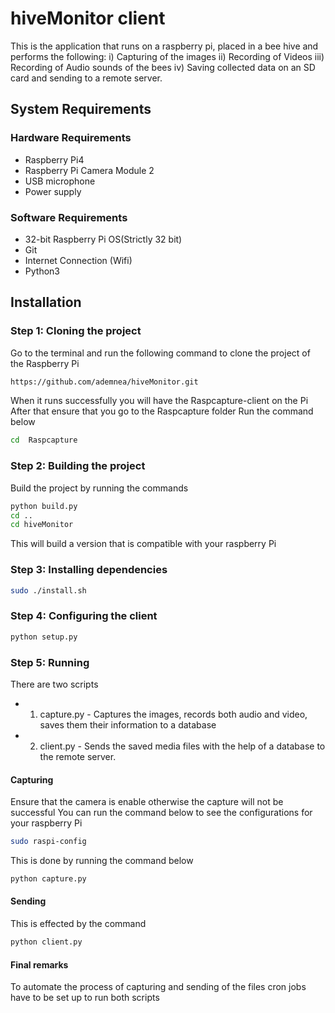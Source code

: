 # hiveMonitor client
This is the application that runs on a raspberry pi, placed in a bee hive and performs the following: 
i) Capturing of the images
ii) Recording of Videos
iii) Recording of Audio sounds of the bees
iv) Saving collected data on an SD card and sending to a remote server.

## System Requirements
### Hardware Requirements
- Raspberry Pi4 
- Raspberry Pi Camera Module 2
- USB microphone
- Power supply
### Software Requirements
- 32-bit Raspberry Pi OS(Strictly 32 bit)
- Git
- Internet Connection (Wifi)
- Python3 
## Installation
### Step 1: Cloning the project
Go to the terminal and run the following command to clone the project of the Raspberry Pi

```sh
https://github.com/ademnea/hiveMonitor.git
```
When it runs successfully you will have the Raspcapture-client on the Pi
After that ensure that you go to the Raspcapture folder 
Run the command below
```sh
cd  Raspcapture
```
### Step 2: Building the project
Build the project by running the commands
```sh
python build.py 
cd ..
cd hiveMonitor
```
This will build a version that is compatible with your raspberry Pi
### Step 3: Installing dependencies
```sh
sudo ./install.sh
```
### Step 4: Configuring the client
```sh
python setup.py
```
### Step 5: Running
There are two scripts 
- 1. capture.py - Captures the images, records both audio and video, saves them their information to a database
- 2. client.py - Sends the saved media files with the help of a database to the remote server.

#### Capturing
Ensure that the camera is enable otherwise the capture will not be successful
You can run the command below to see the configurations for your raspberry Pi
```sh
sudo raspi-config
```
This is done by running the command below
```sh
python capture.py
```
#### Sending
This is effected by the command 
```sh
python client.py
```
#### Final remarks
To automate the process of capturing and sending of the files cron jobs have to be set up to
run both scripts



